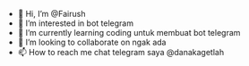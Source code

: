 - 👋 Hi, I’m @Fairush
- 👀 I’m interested in bot telegram
- 🌱 I’m currently learning coding untuk membuat bot telegram
- 💞️ I’m looking to collaborate on ngak ada
- 📫 How to reach me chat telegram saya @danakagetlah

<!---
Fairush/Fairush is a ✨ special ✨ repository because its `README.md` (this file) appears on your GitHub profile.
You can click the Preview link to take a look at your changes.
--->

